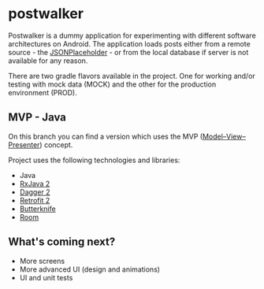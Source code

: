 # postwalker

Postwalker is a dummy application for experimenting with different software architectures on Android. The application loads posts either from a remote source - the [JSONPlaceholder](http://jsonplaceholder.typicode.com/) - or from the local database if server is not available for any reason.

There are two gradle flavors available in the project. One for working and/or testing with mock data (MOCK) and the other for the production environment (PROD).

## MVP - Java

On this branch you can find a version which uses the MVP ([Model–View–Presenter](https://en.wikipedia.org/wiki/Model%E2%80%93view%E2%80%93presenter)) concept.

Project uses the following technologies and libraries:
- Java
- [RxJava 2](https://github.com/ReactiveX/RxJava/tree/2.x)
- [Dagger 2](https://dagger.dev/)
- [Retrofit 2](https://square.github.io/retrofit/)
- [Butterknife](http://jakewharton.github.io/butterknife/)
- [Room](https://developer.android.com/training/data-storage/room/index.html)

## What's coming next?

- More screens
- More advanced UI (design and animations)
- UI and unit tests
